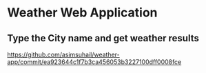 # Weather Web Application #
## Type the City name and get weather results ##
https://github.com/asimsuhail/weather-app/commit/ea923644c1f7b3ca456053b3227100dff0008fce
